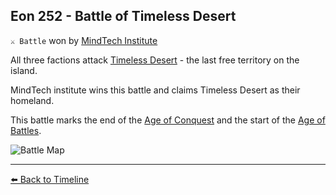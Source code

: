 ## Eon 252 - Battle of Timeless Desert

`⚔️ Battle` won by [MindTech Institute](https://zeithalt.github.io/r/mindtech_institute.html)

All three factions attack [Timeless Desert](https://zeithalt.github.io/r/timeless_desert.html) - the last free territory on the island.

MindTech institute wins this battle and claims Timeless Desert as their homeland.

This battle marks the end of the [Age of Conquest](https://zeithalt.github.io/r/age_of_conquest.html) and the start of the [Age of Battles](https://zeithalt.github.io/r/age_of_battles.html).

![Battle Map](https://zeithalt.github.io/t/m/eon0252.png)



----------
[⬅️ Back to Timeline](https://zeithalt.github.io/t/#eon0252)